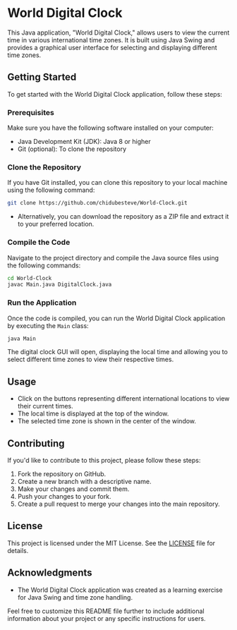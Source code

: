 
# World Digital Clock

This Java application, "World Digital Clock," allows users to view the current time in various international time zones. It is built using Java Swing and provides a graphical user interface for selecting and displaying different time zones.

## Getting Started

To get started with the World Digital Clock application, follow these steps:

### Prerequisites

Make sure you have the following software installed on your computer:

- Java Development Kit (JDK): Java 8 or higher
- Git (optional): To clone the repository

### Clone the Repository

If you have Git installed, you can clone this repository to your local machine using the following command:

```bash
git clone https://github.com/chidubesteve/World-Clock.git
```

- Alternatively, you can download the repository as a ZIP file and extract it to your preferred location.

### Compile the Code

Navigate to the project directory and compile the Java source files using the following commands:

```bash
cd World-Clock
javac Main.java DigitalClock.java
```

### Run the Application

Once the code is compiled, you can run the World Digital Clock application by executing the `Main` class:

```bash
java Main
```

The digital clock GUI will open, displaying the local time and allowing you to select different time zones to view their respective times.

## Usage

- Click on the buttons representing different international locations to view their current times.
- The local time is displayed at the top of the window.
- The selected time zone is shown in the center of the window.

## Contributing

If you'd like to contribute to this project, please follow these steps:

1. Fork the repository on GitHub.
2. Create a new branch with a descriptive name.
3. Make your changes and commit them.
4. Push your changes to your fork.
5. Create a pull request to merge your changes into the main repository.

## License

This project is licensed under the MIT License. See the [LICENSE](LICENSE) file for details.

## Acknowledgments

- The World Digital Clock application was created as a learning exercise for Java Swing and time zone handling.

Feel free to customize this README file further to include additional information about your project or any specific instructions for users.
